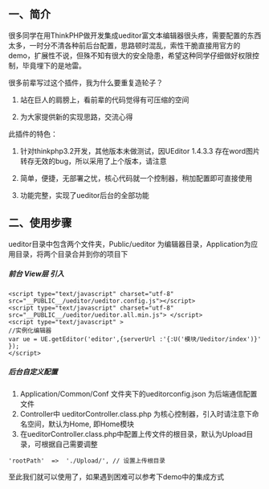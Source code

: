 ## 一、简介
很多同学在用ThinkPHP做开发集成ueditor富文本编辑器很头疼，需要配置的东西太多，一时分不清各种前后台配置，思路顿时混乱，索性干脆直接用官方的demo，扩展性不说，但殊不知有很大的安全隐患，希望这种同学仔细做好权限控制，毕竟埋下的是地雷。

很多前辈写过这个插件，我为什么要重复造轮子？

1. 站在巨人的肩膀上，看前辈的代码觉得有可压缩的空间

2. 为大家提供新的实现思路，交流心得
 

此插件的特色：

1. 针对thinkphp3.2开发，其他版本未做测试，因UEditor 1.4.3.3 存在word图片转存无效的bug，所以采用了上个版本，请注意

2. 简单，便捷，无部署之忧，核心代码就一个控制器，稍加配置即可直接使用

3. 功能完整，实现了ueditor后台的全部功能

## 二、使用步骤
ueditor目录中包含两个文件夹，Public/ueditor 为编辑器目录，Application为应用目录，将两个目录合并到你的项目下

##### 前台 View层 引入
```
<script type="text/javascript" charset="utf-8" src="__PUBLIC__/ueditor/ueditor.config.js"></script>
<script type="text/javascript" charset="utf-8" src="__PUBLIC__/ueditor/ueditor.all.min.js"> </script>
<script type="text/javascript" >
//实例化编辑器
var ue = UE.getEditor('editor',{serverUrl :'{:U('模块/Ueditor/index')}' });
</script>
```

##### 后台自定义配置
1. Application/Common/Conf 文件夹下的ueditorconfig.json 为后端通信配置文件
2. Controller中 ueditorController.class.php 为核心控制器，引入时请注意下命名空间，默认为Home, 即Home模块
3. 在ueditorController.class.php中配置上传文件的根目录，默认为Upload目录，可根据自己需要调整
```
'rootPath'  =>  './Upload/', // 设置上传根目录
```

至此我们就可以使用了，如果遇到困难可以参考下demo中的集成方式
